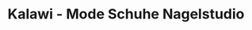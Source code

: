 ---
title: "Kalawi - Mode Schuhe Nagelstudio"
url: /dillingen-saar/kalawi-mode-schuhe-nagelstudio/
shop: Kleidung
---